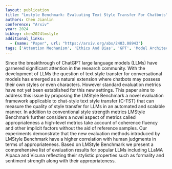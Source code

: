```yaml
---
layout: publication
title: "Lmstyle Benchmark: Evaluating Text Style Transfer For Chatbots"
authors: Chen Jianlin
conference: "Arxiv"
year: 2024
bibkey: chen2024lmstyle
additional_links:
  - {name: "Paper", url: "https://arxiv.org/abs/2403.08943"}
tags: ['Attention Mechanism', 'Ethics And Bias', 'GPT', 'Model Architecture', 'Tools']
---
```

Since the breakthrough of ChatGPT large language models (LLMs) have garnered significant attention in the research community. With the development of LLMs the question of text style transfer for conversational models has emerged as a natural extension where chatbots may possess their own styles or even characters. However standard evaluation metrics have not yet been established for this new settings. This paper aims to address this issue by proposing the LMStyle Benchmark a novel evaluation framework applicable to chat-style text style transfer (C-TST) that can measure the quality of style transfer for LLMs in an automated and scalable manner. In addition to conventional style strength metrics LMStyle Benchmark further considers a novel aspect of metrics called appropriateness a high-level metrics take account of coherence fluency and other implicit factors without the aid of reference samples. Our experiments demonstrate that the new evaluation methods introduced by LMStyle Benchmark have a higher correlation with human judgments in terms of appropriateness. Based on LMStyle Benchmark we present a comprehensive list of evaluation results for popular LLMs including LLaMA Alpaca and Vicuna reflecting their stylistic properties such as formality and sentiment strength along with their appropriateness.
